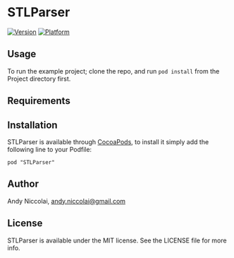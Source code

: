 # STLParser

[![Version](http://cocoapod-badges.herokuapp.com/v/STLParser/badge.png)](http://cocoadocs.org/docsets/STLParser)
[![Platform](http://cocoapod-badges.herokuapp.com/p/STLParser/badge.png)](http://cocoadocs.org/docsets/STLParser)

## Usage

To run the example project; clone the repo, and run `pod install` from the Project directory first.

## Requirements

## Installation

STLParser is available through [CocoaPods](http://cocoapods.org), to install
it simply add the following line to your Podfile:

    pod "STLParser"

## Author

Andy Niccolai, andy.niccolai@gmail.com

## License

STLParser is available under the MIT license. See the LICENSE file for more info.

